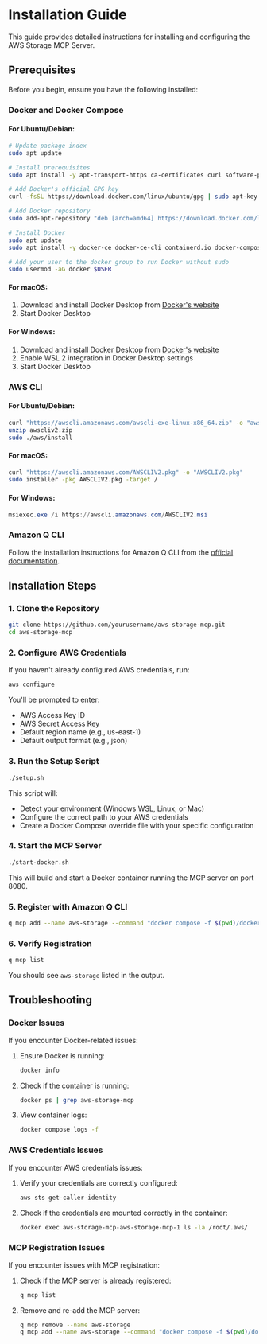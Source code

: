 # Installation Guide

This guide provides detailed instructions for installing and configuring the AWS Storage MCP Server.

## Prerequisites

Before you begin, ensure you have the following installed:

### Docker and Docker Compose

#### For Ubuntu/Debian:
```bash
# Update package index
sudo apt update

# Install prerequisites
sudo apt install -y apt-transport-https ca-certificates curl software-properties-common

# Add Docker's official GPG key
curl -fsSL https://download.docker.com/linux/ubuntu/gpg | sudo apt-key add -

# Add Docker repository
sudo add-apt-repository "deb [arch=amd64] https://download.docker.com/linux/ubuntu $(lsb_release -cs) stable"

# Install Docker
sudo apt update
sudo apt install -y docker-ce docker-ce-cli containerd.io docker-compose-plugin

# Add your user to the docker group to run Docker without sudo
sudo usermod -aG docker $USER
```

#### For macOS:
1. Download and install Docker Desktop from [Docker's website](https://www.docker.com/products/docker-desktop)
2. Start Docker Desktop

#### For Windows:
1. Download and install Docker Desktop from [Docker's website](https://www.docker.com/products/docker-desktop)
2. Enable WSL 2 integration in Docker Desktop settings
3. Start Docker Desktop

### AWS CLI

#### For Ubuntu/Debian:
```bash
curl "https://awscli.amazonaws.com/awscli-exe-linux-x86_64.zip" -o "awscliv2.zip"
unzip awscliv2.zip
sudo ./aws/install
```

#### For macOS:
```bash
curl "https://awscli.amazonaws.com/AWSCLIV2.pkg" -o "AWSCLIV2.pkg"
sudo installer -pkg AWSCLIV2.pkg -target /
```

#### For Windows:
```powershell
msiexec.exe /i https://awscli.amazonaws.com/AWSCLIV2.msi
```

### Amazon Q CLI

Follow the installation instructions for Amazon Q CLI from the [official documentation](https://docs.aws.amazon.com/amazonq/latest/qdeveloper-ug/command-line-installation.html).

## Installation Steps

### 1. Clone the Repository

```bash
git clone https://github.com/yourusername/aws-storage-mcp.git
cd aws-storage-mcp
```

### 2. Configure AWS Credentials

If you haven't already configured AWS credentials, run:

```bash
aws configure
```

You'll be prompted to enter:
- AWS Access Key ID
- AWS Secret Access Key
- Default region name (e.g., us-east-1)
- Default output format (e.g., json)

### 3. Run the Setup Script

```bash
./setup.sh
```

This script will:
- Detect your environment (Windows WSL, Linux, or Mac)
- Configure the correct path to your AWS credentials
- Create a Docker Compose override file with your specific configuration

### 4. Start the MCP Server

```bash
./start-docker.sh
```

This will build and start a Docker container running the MCP server on port 8080.

### 5. Register with Amazon Q CLI

```bash
q mcp add --name aws-storage --command "docker compose -f $(pwd)/docker-compose.yml up" --scope global
```

### 6. Verify Registration

```bash
q mcp list
```

You should see `aws-storage` listed in the output.

## Troubleshooting

### Docker Issues

If you encounter Docker-related issues:

1. Ensure Docker is running:
   ```bash
   docker info
   ```

2. Check if the container is running:
   ```bash
   docker ps | grep aws-storage-mcp
   ```

3. View container logs:
   ```bash
   docker compose logs -f
   ```

### AWS Credentials Issues

If you encounter AWS credentials issues:

1. Verify your credentials are correctly configured:
   ```bash
   aws sts get-caller-identity
   ```

2. Check if the credentials are mounted correctly in the container:
   ```bash
   docker exec aws-storage-mcp-aws-storage-mcp-1 ls -la /root/.aws/
   ```

### MCP Registration Issues

If you encounter issues with MCP registration:

1. Check if the MCP server is already registered:
   ```bash
   q mcp list
   ```

2. Remove and re-add the MCP server:
   ```bash
   q mcp remove --name aws-storage
   q mcp add --name aws-storage --command "docker compose -f $(pwd)/docker-compose.yml up" --scope global
   ```
